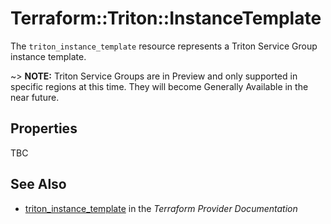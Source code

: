 # Terraform::Triton::InstanceTemplate

The `triton_instance_template` resource represents a Triton Service Group instance template.

~> **NOTE:**  Triton Service Groups are in Preview and only supported in specific regions at this time. They will become Generally Available in the near future.

## Properties

TBC

## See Also

* [triton_instance_template](https://www.terraform.io/docs/providers/triton/r/instance_template.html) in the _Terraform Provider Documentation_